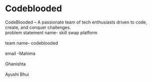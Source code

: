 # Codeblooded
CodeBlooded – A passionate team of tech enthusiasts driven to code, create, and conquer challenges.
<br> problem statement name- skill swap platform</br>
<br>team name- codeblooded</br>
<br>email
-Mahima</br>
<br>Ghanishta</br>
<br>Ayushi Bhui</br>
